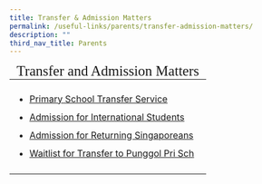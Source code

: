 ```yaml
---
title: Transfer & Admission Matters
permalink: /useful-links/parents/transfer-admission-matters/
description: ""
third_nav_title: Parents
---
```

<table style="font-size:16px">
<thead>
	<tr><td colspan=2 style="line-height:15px; font-family:impact; font-size:25px; ">Transfer and Admission Matters</td></tr>
	</thead>
	<tbody>
		<tr>
			<td style="border: solid 0px black"><ul>
				<li style="line-height:2"><a href="https://www.moe.gov.sg/primary/transfers" target="_blank">Primary School Transfer Service</a></li>
		<li style="line-height:2"><a href="https://www.moe.gov.sg/international-students" target="_blank">Admission for International Students</a></li>
		<li style="line-height:2"><a href="https://www.moe.gov.sg/returning-singaporeans" target="_blank">Admission for Returning Singaporeans</a></li>		
					<li style="line-height:2"><a href="https://form.gov.sg/5eec65a8296d630011a351b2" target="_blank">Waitlist for Transfer to Punggol Pri Sch</a></li></ul></td>		
					</tr>	
	</tbody>
	</table>